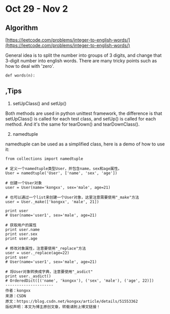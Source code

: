 # Oct 29 - Nov 2

## Algorithm

[https://leetcode.com/problems/integer-to-english-words/](https://leetcode.com/problems/integer-to-english-words/)

General idea is to split the number into groups of 3 digits, and change that 3-digit number into english words. There are many tricky points such as how to deal with 'zero'.

```text
def words(n):

```

## ,Tips

1. setUpClass\(\) and setUp\(\)

Both methods are used in python unittest framework, the difference is that setUpClass\(\) is called for each test class, and setUp\(\) is called for each method. And it's the same for tearDown\(\) and tearDownClass\(\).

2. namedtuple

namedtuple can be used as a simplified class, here is a demo of how to use it:

```text
from collections import namedtuple

# 定义一个namedtuple类型User，并包含name，sex和age属性。
User = namedtuple('User', ['name', 'sex', 'age'])

# 创建一个User对象
user = User(name='kongxx', sex='male', age=21)

# 也可以通过一个list来创建一个User对象，这里注意需要使用"_make"方法
user = User._make(['kongxx', 'male', 21])

print user
# User(name='user1', sex='male', age=21)

# 获取用户的属性
print user.name
print user.sex
print user.age

# 修改对象属性，注意要使用"_replace"方法
user = user._replace(age=22)
print user
# User(name='user1', sex='male', age=21)

# 将User对象转换成字典，注意要使用"_asdict"
print user._asdict()
# OrderedDict([('name', 'kongxx'), ('sex', 'male'), ('age', 22)])
--------------------- 
作者：kongxx 
来源：CSDN 
原文：https://blog.csdn.net/kongxx/article/details/51553362 
版权声明：本文为博主原创文章，转载请附上博文链接！
```





